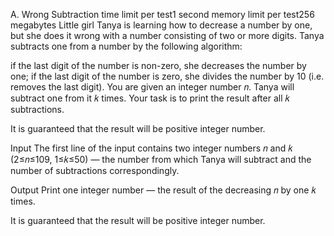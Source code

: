 A. Wrong Subtraction
time limit per test1 second
memory limit per test256 megabytes
Little girl Tanya is learning how to decrease a number by one, but she does it wrong with a number consisting of two or more digits. Tanya subtracts one from a number by the following algorithm:

if the last digit of the number is non-zero, she decreases the number by one;
if the last digit of the number is zero, she divides the number by 10 (i.e. removes the last digit).
You are given an integer number 𝑛. Tanya will subtract one from it 𝑘 times. Your task is to print the result after all 𝑘 subtractions.

It is guaranteed that the result will be positive integer number.

Input
The first line of the input contains two integer numbers 𝑛 and 𝑘 (2≤𝑛≤109, 1≤𝑘≤50) — the number from which Tanya will subtract and the number of subtractions correspondingly.

Output
Print one integer number — the result of the decreasing 𝑛 by one 𝑘 times.

It is guaranteed that the result will be positive integer number.
